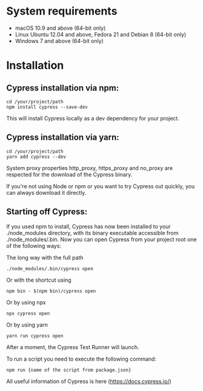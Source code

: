# System requirements

- macOS 10.9 and above (64-bit only)
- Linux Ubuntu 12.04 and above, Fedora 21 and Debian 8 (64-bit only)
- Windows 7 and above (64-bit only)

# Installation

## Cypress installation via npm:

``` 
cd /your/project/path
npm install cypress --save-dev
```

This will install Cypress locally as a dev dependency for your project.

## Cypress installation via yarn:

```
cd /your/project/path
yarn add cypress --dev
```

System proxy properties http_proxy, https_proxy and no_proxy are respected for the download of the Cypress binary.

If you're not using Node or npm or you want to try Cypress out quickly, you can always download it directly.

## Starting off Cypress:

If you used npm to install, Cypress has now been installed to your ./node_modules directory, with its binary executable accessible from ./node_modules/.bin. Now you can open Cypress from your project root one of the following ways:

The long way with the full path 
```
./node_modules/.bin/cypress open
```
Or with the shortcut using 
```
npm bin - $(npm bin)/cypress open
```
Or by using npx 
```
npx cypress open
```
Or by using yarn
```
yarn run cypress open
```

After a moment, the Cypress Test Runner will launch.

To run a script you need to execute the following command:
```
npm run {name of the script from package.json}

```

All useful information of Cypress is here (https://docs.cypress.io/)